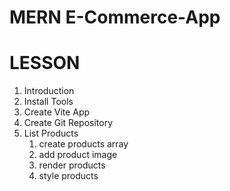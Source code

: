 # MERN E-Commerce-App


# LESSON
1. Introduction
2. Install Tools
3. Create Vite App
4. Create Git Repository
5. List Products
   1. create products array 
   2. add product image
   3. render products
   4. style products